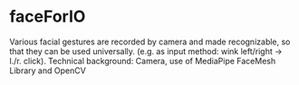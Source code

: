 # faceForIO
Various facial gestures are recorded by camera and made recognizable, so that they can be used universally. 
(e.g. as input method: wink left/right → l./r. click).
Technical background: 
Camera, use of MediaPipe FaceMesh Library and OpenCV
